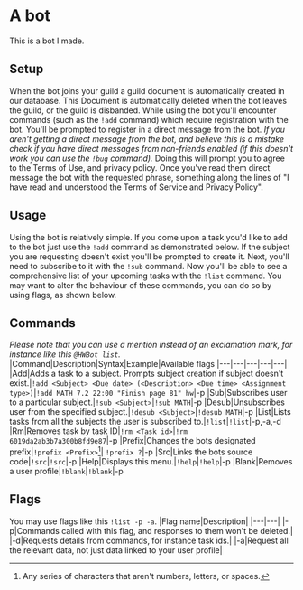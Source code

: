 # A bot
This is a bot I made.

## Setup
When the bot joins your guild a guild document is automatically created in our database. This Document is automatically deleted when the bot leaves the guild, or the guild is disbanded. While using the bot you'll encounter commands (such as the `!add` command) which require registration with the bot. You'll be prompted to register in a direct message from the bot. *If you aren't getting a direct message from the bot, and believe this is a mistake check if you have direct messages from non-friends enabled (if this doesn't work you can use the `!bug` command).*  Doing this will prompt you to agree to the Terms of Use, and privacy policy. Once you've read them direct message the bot with the requested phrase, something along the lines of "I have read and understood the Terms of Service and Privacy Policy".

## Usage
Using the bot is relatively simple. If you come upon a task you'd like to add to the bot just use the `!add` command as demonstrated below. If the subject you are requesting doesn't exist you'll be prompted to create it. Next, you'll need to subscribe to it with the `!sub` command. Now you'll be able to see a comprehensive list of your upcoming tasks with the `!list` command. You may want to alter the behaviour of these commands, you can do so by using flags, as shown below.

## Commands
*Please note that you can use a mention instead of an exclamation mark, for instance like this `@HWBot list`.*
|Command|Description|Syntax|Example|Available flags
|---|---|---|---|---|
|Add|Adds a task to a subject. Prompts subject creation if subject doesn't exist.|`!add <Subject> <Due date> (<Description> <Due time> <Assignment type>)`|`!add MATH 7.2 22:00 "Finish page 81" hw`|-p
|Sub|Subscribes user to a particular subject.|`!sub <Subject>`|`!sub MATH`|-p
|Desub|Unsubscribes user from the specified subject.|`!desub <Subject>`|`!desub MATH`|-p
|List|Lists tasks from all the subjects the user is subscribed to.|`!list`|`!list`|-p,-a,-d
|Rm|Removes task by task ID|`!rm <Task id>`|`!rm 6019da2ab3b7a300b8fd9e87`|-p
|Prefix|Changes the bots designated prefix|`!prefix <Prefix>`[^1]| `!prefix ?`|-p
|Src|Links the bots source code|`!src`|`!src`|-p
|Help|Displays this menu.|`!help`|`!help`|-p
|Blank|Removes a user profile|`!blank`|`!blank`|-p
[^1]: Any series of characters that aren't numbers, letters, or spaces.

## Flags
You may use flags like this `!list -p -a`.
|Flag name|Description|
|---|---|
|-p|Commands called with this flag, and responses to them won't be deleted.|
|-d|Requests details from commands, for instance task ids.|
|-a|Request all the relevant data, not just data linked to your user profile|
